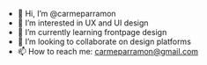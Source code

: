 - 👋 Hi, I’m @carmeparramon
- 👀 I’m interested in UX and UI design
- 🌱 I’m currently learning frontpage design
- 💞️ I’m looking to collaborate on design platforms
- 📫 How to reach me: carmeparramon@gmail.com

<!---
carmeparramon/carmeparramon is a ✨ special ✨ repository because its `README.md` (this file) appears on your GitHub profile.
You can click the Preview link to take a look at your changes.
--->
